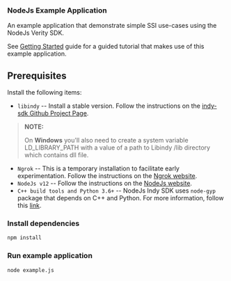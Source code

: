 ### NodeJs Example Application
An example application that demonstrate simple SSI use-cases using the NodeJs Verity SDK. 

See [Getting Started](../../../docs/getting-started/getting-started.md) guide for a guided tutorial that makes use of this example application.  

## Prerequisites
Install the following items:
* `libindy` -- Install a stable version. Follow the instructions on the 
[indy-sdk Github Project Page](https://github.com/hyperledger/indy-sdk#installing-the-sdk).

>**NOTE:** 
>
>On **Windows** you'll also need to create a system variable LD_LIBRARY_PATH with a value of a path to Libindy /lib directory which contains dll file.

* `Ngrok` -- This is a temporary installation to facilitate early experimentation. Follow the instructions on the [Ngrok website](https://ngrok.com/download).
* `NodeJs v12` -- Follow the instructions on the [NodeJs website](https://nodejs.org/en/).
* `C++ build tools and Python 3.6+` --  NodeJs Indy SDK uses `node-gyp` package that depends on C++ and Python. For more information, follow this [link](https://www.npmjs.com/package/node-gyp).


### Install dependencies
```sh
npm install
```

### Run example application
```sh
node example.js
```